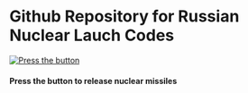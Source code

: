 # Github Repository for Russian Nuclear Lauch Codes
[![Press the button](https://t4.ftcdn.net/jpg/00/82/70/35/360_F_82703521_1bldRY9XcVT9dKNQxWEwgppuVei8UqAL.jpg)](https://www.youtube.com/watch?v=dQw4w9WgXcQ)

#### Press the button to release nuclear missiles  
